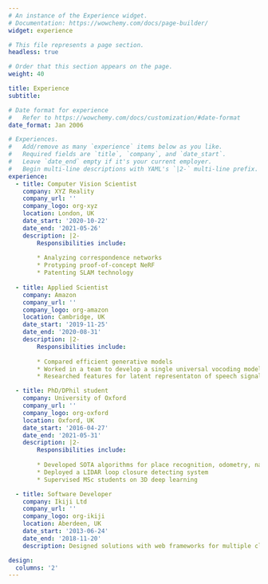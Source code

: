 ```yaml
---
# An instance of the Experience widget.
# Documentation: https://wowchemy.com/docs/page-builder/
widget: experience

# This file represents a page section.
headless: true

# Order that this section appears on the page.
weight: 40

title: Experience
subtitle:

# Date format for experience
#   Refer to https://wowchemy.com/docs/customization/#date-format
date_format: Jan 2006

# Experiences.
#   Add/remove as many `experience` items below as you like.
#   Required fields are `title`, `company`, and `date_start`.
#   Leave `date_end` empty if it's your current employer.
#   Begin multi-line descriptions with YAML's `|2-` multi-line prefix.
experience:
  - title: Computer Vision Scientist
    company: XYZ Reality
    company_url: ''
    company_logo: org-xyz
    location: London, UK
    date_start: '2020-10-22'
    date_end: '2021-05-26'
    description: |2-
        Responsibilities include:
        
        * Analyzing correspondence networks
        * Protyping proof-of-concept NeRF
        * Patenting SLAM technology
        
  - title: Applied Scientist
    company: Amazon
    company_url: ''
    company_logo: org-amazon
    location: Cambridge, UK
    date_start: '2019-11-25'
    date_end: '2020-08-31'
    description: |2-
        Responsibilities include:
        
        * Compared efficient generative models
        * Worked in a team to develop a single universal vocoding model substituting 43 other models
        * Researched features for latent representaton of speech signals

  - title: PhD/DPhil student
    company: University of Oxford
    company_url: ''
    company_logo: org-oxford
    location: Oxford, UK
    date_start: '2016-04-27'
    date_end: '2021-05-31'
    description: |2-
        Responsibilities include:
        
        * Developed SOTA algorithms for place recognition, odometry, navigation
        * Deployed a LIDAR loop closure detecting system
        * Supervised MSc students on 3D deep learning

  - title: Software Developer
    company: Ikiji Ltd
    company_url: ''
    company_logo: org-ikiji
    location: Aberdeen, UK
    date_start: '2013-06-24'
    date_end: '2018-11-20'
    description: Designed solutions with web frameworks for multiple clients

design:
  columns: '2'
---
```

